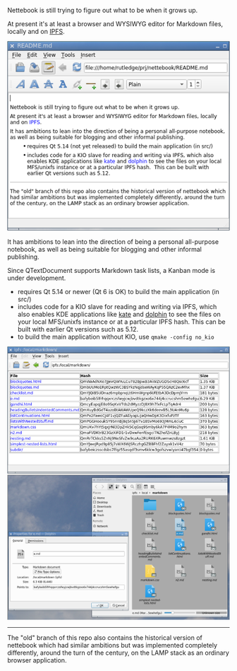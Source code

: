 Nettebook is still trying to figure out what to be when it grows up.

At present it's at least a browser and WYSIWYG editor for Markdown files,
locally and on [IPFS](https://ipfs.io).

![screenshot](images/screenshot.png)

It has ambitions to lean into the direction of being a personal all-purpose
notebook, as well as being suitable for blogging and other informal publishing.

Since QTextDocument supports Markdown task lists, a Kanban mode is under
development.

- requires Qt 5.14 or newer (Qt 6 is OK) to build the main application (in src/)
- includes code for a KIO slave for reading and writing via IPFS, which also
  enables KDE applications like [kate](https://kate-editor.org) and 
  [dolphin](https://kde.org/applications/system/org.kde.dolphin) to see the
  files on your local MFS/unixfs instance or at a particular IPFS hash.  This
  can be built with earlier Qt versions such as 5.12.
- to build the main application without KIO, use `qmake -config no_kio`

![screenshot](images/screenshot-ipfs.png) 
![screenshot](images/screenshot-dolphin.png)

- - -
The "old" branch of this repo also contains the historical version of nettebook
which had similar ambitions but was implemented completely differently, around
the turn of the century, on the LAMP stack as an ordinary browser application.

